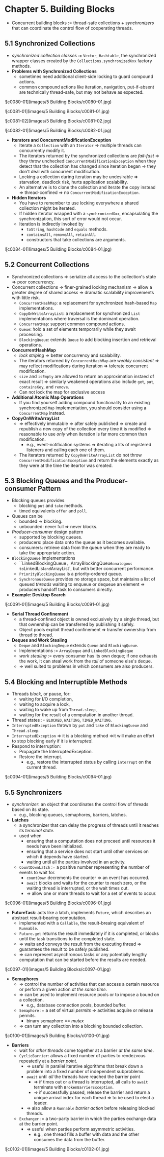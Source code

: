 # Chapter 5. Building Blocks

* Concurrent building blocks := thread-safe collections + *synchronizers* that can coordinate the control flow of cooperating threads.

## 5.1 Synchronized Collections

* *synchronized collection classes* := `Vector`, `Hashtable`, the synchronized wrapper classes created by the `Collections.synchronizedXxx` factory methods.
* **Problems with Synchronized Collections**
  * sometimes need additional client-side locking to guard compound actions.
  * common compound actions like iteration, navigation, put-if-absent are technically thread-safe, but may not behave as expected.

![c0080-01](images/5 Building Blocks/c0080-01.jpg)

![c0081-01](images/5 Building Blocks/c0081-01.jpg)

![c0081-02](images/5 Building Blocks/c0081-02.jpg)

![c0082-01](images/5 Building Blocks/c0082-01.jpg)

* **Iterators and ConcurrentModificationException**
  * Iterate a `Collection` with an `Iterator` => multiple threads can concurrently modify it.
  * The iterators returned by the synchronized collections are *fail-fast* => they throw unchecked `ConcurrentModificationException` when they detect that the collection has changed since iteration began => they don't deal with concurrent modification.
  * Locking a collection during iteration may be undesirable => starvation, deadlock risk, hurts application scalability.
  * An alternative is to clone the collection and iterate the copy instead => thread-confined => no `ConcurrentModificationException`.
* **Hidden Iterators**
  * You have to remember to use locking everywhere a shared collection might be iterated.
  * If hidden iterator wrapped with a `synchronizedXxx`, encapsulating the synchronization, this sort of error would not occur.
  * Iteration is indirectly invoked by
    * `toString`, `hashCode` and `equals` methods.
    * `containsAll`, `removeAll`, `retainAll`.
    * constructors that take collections are arguments.

![c0084-01](images/5 Building Blocks/c0084-01.jpg)

## 5.2 Concurrent Collections

* Synchronized collections => serialize all access to the collection's state => poor concurrency.
* Concurrent collections => finer-grained locking mechanism => allow a greater degree of shared access => dramatic scalability improvements with little risk.
  * `ConcurrentHashMap`: a replacement for synchronized hash-based `Map` implementations.
  * `CopyOnWriteArrayList`: a replacement for synchronized `List` implementations where traversal is the dominant operation.
  * `ConcurrentMap`: support common compound actions.
  * `Queue`: hold a set of elements temporarily while they await processing.
  * `BlockingQueue`: extends `Queue` to add blocking insertion and retrieval operations.
* **ConcurrentHashMap**
  * *lock striping* => better concurrency and scalability.
  * The iterators returned by `ConcurrentHashMap` are *weakly consistent* => may reflect modifications during iteration => tolerate concurrent modification.
  * `size` and `isEmpty` are allowed to return an approximation instaed of exact result => similarly weakened operations also include `get`, `put`, `containsKey`, and `remove`.
  * Can not lock the map for exclusive access
* **Additional Atomic Map Operations**
  * If you find yourself adding compound functionality to an existing synchronized `Map` implementation, you should consider using a `ConcurrentMap` instead.
* **CopyOnWriteArrayList**
  * => effectively immutable => after safely published => create and republish a new copy of the collection every time it is modified => reasonable to use *only* when iteration is far more common than modification.
    * e.g., event-notification systems => iterating a lits of registered listeners and calling each one of them.
  * The iterators returned by `CopyOnWriteArrayList` do not throw `ConcurrentModificationException` and return the elements exactly as they were at the time the iteartor was created.

## 5.3 Blocking Queues and the Producer-consumer Pattern

* Blocking queues provides
  * blocking `put` and `take` methods.
  * timed equivalents `offer` and `poll`.
* Queues can be
  * bounded => blocking.
  * unbounded: never full => never blocks.
* *Producer-consumer* design pattern
  * supported by blocking queues.
  * producers: place data onto the queue as it becomes available.
  * consumers: retrieve data from the queue when they are ready to take the appropriate action.
* `BlockingQueue` implementations
  * ``LinkedBlockingQueue`, `ArrayBlockingQueue` analogous to `LinkedList` and `ArrayList`, but with better concurrent performance.
  * `PriorityBlockingQueue` is a priority-ordered queue.
  * `SynchronousQueue` provides no storage space, but maintains a list of queued *threads* waiting to enqueue or dequeue an element => producers handoff task to consumers directly.
* **Example: Desktop Search**

![c0091-01](images/5 Building Blocks/c0091-01.jpg)

* **Serial Thread Confinement**
  * a thread-confined object is owned exclusively by a single thread, but that ownership can be transferred by publishing it safely.
  * Object pools exploit thread confinement => transfer ownership from thread to thread.
* **Deques and Work Stealing**
  * `Deque` and `BlockingDeque` extends `Queue` and `BlockingQueue`.
  * Implementations := `ArrayDeque` and `LinkedBlockingDeque`
  * *work stealing* := every consumer has its own deque; if one exhausts the work, it can steal work from the *tail* of someone else's deque.
  * => well suited to problems in which consumers are also producers.

## 5.4 Blocking and Interruptible Methods

* Threads *block*, or pause, for:
  * waiting for I/O completion,
  * waiting to acquire a lock,
  * waiting to wake up from `Thread.sleep`,
  * waiting for the result of a computation in another thread.
* Thread states := `BLOCKED`, `WAITING`, `TIMED_WAITING`.
* `InterruptedException` thrown by `put` and `take` of `BlockingQueue` and `Thread.sleep`.
* `InterruptedException` => it is a blocking method =>it will make an effort to stop blocking early if it is *interrupted*.
* Respond to interruption:
  * Propagate the InterruptedException.
  * Restore the interrupt.
    * e.g., restore the interrupted status by calling `interrupt` on the current thread.

![c0094-01](images/5 Building Blocks/c0094-01.jpg)

## 5.5 Synchronizers

* *synchronizer*: an object that coordinates the control flow of threads based on its state.
  * e.g., blocking queues, semaphores, barriers, latches.
* **Latches**
  * a synchronizer that can delay the progress of threads until it reaches its *terminal state*.
  * used when
    * ensuring that a computation does not proceed until resources it needs have been initialized.
    * ensuring that a service does not start until other services on which it depends have started.
    * waiting until all the parties involved in an activity.
  * `CountDownLatch` := a positive number representing the number of events to wait for.
    * `countDown` decrements the counter => an event has occurred.
    * `await` blocks and waits for the counter to reach zero, or the waiting thread is interrupted, or the wait times out.
    * => allow one or more threads to wait for a set of events to occur.

![c0096-01](images/5 Building Blocks/c0096-01.jpg)

* **FutureTask**: acts like a latch, implements `Future`, which describes an abstract result-bearing computation.
  * implemented with a `Callable`, the result-breaing equivalent of `Runnable`.
  * `Future.get` returns the result immediately if it is completed, or blocks until the task transitions to the completed state.
  * => waits and conveys the result from the executing thread => guarantees the result to be safely published.
  * => can represent asynchronous tasks or any potentially lengthy computation that can be started before the results are needed.

![c0097-01](images/5 Building Blocks/c0097-01.jpg)

* **Semaphores**
  * => control the number of activities that can access a certain resource or perform a given action *at the same time*.
  * => can be used to implement resource pools or to impose a bound on a collection.
    * e.g., database connection pools, bounded buffer.
  * `Semaphore` := a set of virtual *permits* => activities acquire or release permits.
    * binary semaphore == *mutex*
  * => can turn any collection into a blocking bounded collection.

![c0100-01](images/5 Building Blocks/c0100-01.jpg)

* **Barriers**
  * wait for *other threads* come together at a barrier *at the same time*.
  * `CyclicBarrier`: allows a fixed number of parties to rendezvous repeatedly at a *barrier point*.
    * => useful in parallel iterative algorithms that break down a problem into a fixed number of independent subproblems.
    * `await` until *all* the threads have reached the barrier point
      * => if times out or a thread is interrupted, all calls to `await` terminate with `BrokenBarrierException`.
      * => if successfully passed, release the barrier and return a unique arrival index for each thread => to be used to elect a leader.
    * => also allow a `Runnable` *barrier action* before releasing blocked threads.
  * `Exchanger` := a two-party barrier in which the parties exchange data at the barrier point.
    * => useful when parties perform asymmetric activities.
      * e.g., one thread fills a buffer with data and the other consumes the data from the buffer.

![c0102-01](images/5 Building Blocks/c0102-01.jpg)
